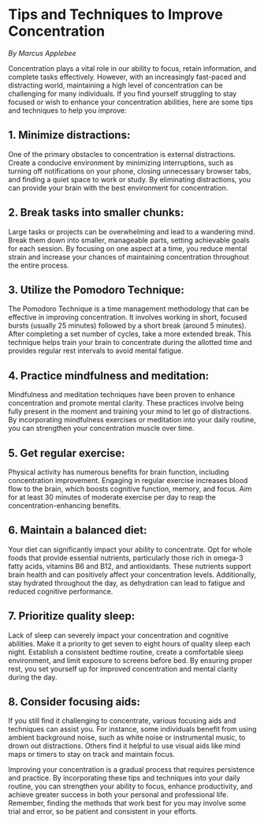 # Tips and Techniques to Improve Concentration

*By Marcus Applebee*

Concentration plays a vital role in our ability to focus, retain information, and complete tasks effectively. However, with an increasingly fast-paced and distracting world, maintaining a high level of concentration can be challenging for many individuals. If you find yourself struggling to stay focused or wish to enhance your concentration abilities, here are some tips and techniques to help you improve:

## 1. Minimize distractions:

One of the primary obstacles to concentration is external distractions. Create a conducive environment by minimizing interruptions, such as turning off notifications on your phone, closing unnecessary browser tabs, and finding a quiet space to work or study. By eliminating distractions, you can provide your brain with the best environment for concentration.

## 2. Break tasks into smaller chunks:

Large tasks or projects can be overwhelming and lead to a wandering mind. Break them down into smaller, manageable parts, setting achievable goals for each session. By focusing on one aspect at a time, you reduce mental strain and increase your chances of maintaining concentration throughout the entire process.

## 3. Utilize the Pomodoro Technique:

The Pomodoro Technique is a time management methodology that can be effective in improving concentration. It involves working in short, focused bursts (usually 25 minutes) followed by a short break (around 5 minutes). After completing a set number of cycles, take a more extended break. This technique helps train your brain to concentrate during the allotted time and provides regular rest intervals to avoid mental fatigue.

## 4. Practice mindfulness and meditation:

Mindfulness and meditation techniques have been proven to enhance concentration and promote mental clarity. These practices involve being fully present in the moment and training your mind to let go of distractions. By incorporating mindfulness exercises or meditation into your daily routine, you can strengthen your concentration muscle over time.

## 5. Get regular exercise:

Physical activity has numerous benefits for brain function, including concentration improvement. Engaging in regular exercise increases blood flow to the brain, which boosts cognitive function, memory, and focus. Aim for at least 30 minutes of moderate exercise per day to reap the concentration-enhancing benefits.

## 6. Maintain a balanced diet:

Your diet can significantly impact your ability to concentrate. Opt for whole foods that provide essential nutrients, particularly those rich in omega-3 fatty acids, vitamins B6 and B12, and antioxidants. These nutrients support brain health and can positively affect your concentration levels. Additionally, stay hydrated throughout the day, as dehydration can lead to fatigue and reduced cognitive performance.

## 7. Prioritize quality sleep:

Lack of sleep can severely impact your concentration and cognitive abilities. Make it a priority to get seven to eight hours of quality sleep each night. Establish a consistent bedtime routine, create a comfortable sleep environment, and limit exposure to screens before bed. By ensuring proper rest, you set yourself up for improved concentration and mental clarity during the day.

## 8. Consider focusing aids:

If you still find it challenging to concentrate, various focusing aids and techniques can assist you. For instance, some individuals benefit from using ambient background noise, such as white noise or instrumental music, to drown out distractions. Others find it helpful to use visual aids like mind maps or timers to stay on track and maintain focus.

Improving your concentration is a gradual process that requires persistence and practice. By incorporating these tips and techniques into your daily routine, you can strengthen your ability to focus, enhance productivity, and achieve greater success in both your personal and professional life. Remember, finding the methods that work best for you may involve some trial and error, so be patient and consistent in your efforts.